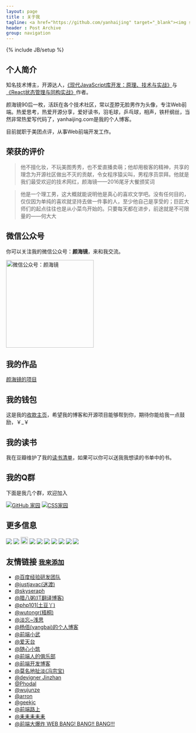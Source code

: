```yaml
---
layout: page
title : 关于我
tagline: <a href="https://github.com/yanhaijing" target="_blank"><img src="https://img.shields.io/badge/程序员-前端工程师-brightgreen.svg" alt="程序员-前端工程师"></a> <a href="/spring/" target="_blank"><img src="https://img.shields.io/badge/诗人-业余-blue.svg" alt="诗人-业余"></a>
header : Post Archive
group: navigation
---
```

{% include JB/setup %}

## 个人简介
知名技术博主，开源达人，[《现代JavaScript库开发：原理、技术与实战》](https://u.jd.com/Subw5HP)与[《React状态管理与同构实战》](https://item.jd.com/12403508.html)作者。

颜海镜90后一枚，活跃在各个技术社区，常以歪脖无脸男作为头像，专注Web前端。热爱思考，热爱开源分享，爱好读书，羽毛球，乒乓球，相声，铁杆纲丝，当然非常热爱写代码了，yanhaijing.com是我的个人博客。

目前就职于美团点评，从事Web前端开发工作。

## 荣获的评价
> 他不擅化妆，不玩美图秀秀，也不爱直播卖萌；他却用极客的精神，共享的理念为开源社区做出不灭的贡献，令女程序猿尖叫，男程序员崇拜。他就是我们最受欢迎的技术网红，颜海镜——2016尾牙大餐颁奖词

> 他是一个理工男，这大概就能说明他是真心的喜欢文学吧。没有任何目的，仅仅因为单纯的喜欢就坚持去做一件事的人，至少他自己是享受的；巨匠大师们的起点往往也是从小菜鸟开始的。只要每天都在进步，前途就是不可限量的——何大大

## 微信公众号
你可以关注我的微信公众号：**颜海镜**，来和我交流。

<img src="{{ HOME_PATH }}img/weixin-open.jpg" alt="微信公众号：颜海镜" width="240" height="240">

## 我的作品 
<a target="_blank" href="/myProject/" title="我的作品">颜海镜的项目</a>

## 我的钱包
这是我的[收款主页](/mywallet/)，希望我的博客和开源项目能够帮到你，期待你能给我一点鼓励，￥_￥

## 我的读书
我在豆瓣维护了我的[读书清单](https://book.douban.com/people/yanhaijing/)，如果可以你可以送我我想读的书单中的书。

## 我的Q群 
下面是我几个群，欢迎加入

<a target="_blank" href="http://url.cn/OZZ7bw" rel="nofollow"><img border="0" src="//pub.idqqimg.com/wpa/images/group.png" alt="GitHub 家园" title="GitHub 家园"></a>
<a target="_blank" href="http://url.cn/OXkoEC" rel="nofollow"><img border="0" src="//pub.idqqimg.com/wpa/images/group.png" alt="CSS家园" title="CSS家园"></a>

## 更多信息
<a href="https://github.com/yanhaijing" title="我在GitHub" target="_blank"><img src="{{ HOME_PATH }}img/auth-github.png"></a>
<a href="http://weibo.com/yanhaijing1234" title="我在微博" target="_blank" rel="nofollow"><img src="{{ HOME_PATH }}img/auth-weibo.png"></a>
<a href="https://juejin.im/user/56848f1d60b2fa064c24a4fd" title="我在掘金" target="_blank" rel="nofollow"><img src="{{ HOME_PATH }}img/juejin.png" width="20" height="20"></a>
<a href="https://twitter.com/yanhaijing" title="我在推特" target="_blank" rel="nofollow"><img src="{{ HOME_PATH }}img/twitter.png"></a>
<a href="http://www.douban.com/people/yanhaijing/" title="我在豆瓣" target="_blank" rel="nofollow"><img src="{{ HOME_PATH }}img/auth-douban.png"></a>
<a href="http://www.ituring.com.cn/users/121364" title="我在图灵" target="_blank" rel="nofollow"><img src="{{ HOME_PATH }}img/turing.jpg"></a>
<a href="https://www.zhihu.com/people/yanhaijing" title="我在知乎" target="_blank" rel="nofollow"><img src="{{ HOME_PATH }}img/zhihu.jpg"></a>
<a href="http://www.jianshu.com/users/63a87c3a4c79/timeline" title="我在简书" target="_blank" rel="nofollow"><img src="{{ HOME_PATH }}img/jianshu.jpg"></a>
<a href="https://segmentfault.com/u/yanhaijing" title="我在segmentfault" target="_blank" rel="nofollow"><img src="{{ HOME_PATH }}img/segmentfault.jpg"></a>
<a href="http://stackoverflow.com/users/2681005/yanhaijing" title="我在stackoverflow" target="_blank" rel="nofollow"><img src="{{ HOME_PATH }}img/stackoverflow.jpg"></a>

## 友情链接 <small><a href="https://github.com/yanhaijing/yanhaijing.github.com/edit/master/yan_about.md" target="_blank">我来添加</a></small>

- <a href="https://exp-team.github.io/" target="_blank">@百度经验研发团队</a>
- <a href="http://justjavac.com/" target="_blank">@justjavac(迷渡)</a>
- <a href="http://skyseraph.com/" target="_blank">@skyseraph</a>
- <a href="http://www.labazhou.net/" target="_blank">@腊八粥(IT翻译博客)</a>
- <a href="http://www.php101.cn/" target="_blank">@php101(土豆丫)</a>
- <a href="http://www.wutongr.com/" target="_blank">@wutongr(梧桐)</a>
- <a href="http://www.ido321.com/" target="_blank">@淡忘~浅思</a>
- <a href="http://www.yangbai.me/" target="_blank">@杨佰(yangbai)的个人博客</a>
- <a href="https://xuexb.com/" target="_blank">@前端小武</a>
- <a href="http://www.aitiantai.com/" target="_blank">@爱天台</a>
- <a href="http://jser.it/" target="_blank">@随心小筑</a>
- <a href="http://f2er.club/" target="_blank">@前端人的俱乐部</a>
- <a href="http://caibaojian.com/" target="_blank">@前端开发博客</a>
- <a href="http://www.fzb.me/" target="_blank">@莫名地扯淡(冯宗宝)</a>
- <a href="http://jinzhan.me/" target="_blank">@devigner Jinzhan</a>
- <a href="https://www.phodal.com/" target="_blank">@Phodal</a>
- <a href="https://wujunze.com/" target="_blank">@wujunze</a>
- <a href="https://omeme.me/" target="_blank">@arron</a>
- <a href="https://www.geekjc.com" target="_blank">@geekjc</a>
- <a href="http://refined-x.com" target="_blank">@前端路上</a>
- <a href="https://blog.weechang.xyz" target="_blank">@耒耒耒耒耒</a>
- <a href="https://alili.tech" target="_blank">@前端大爆炸 WEB BANG! BANG!! BANG!!!</a>
